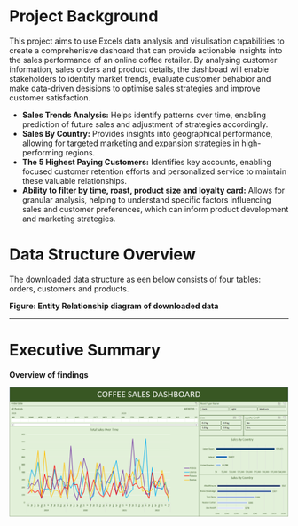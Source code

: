 # Project Background

This project aims to use Excels data analysis and visulisation capabilities to create a comprehenisve dashoard that can provide actionable insights into the sales performance of an online coffee retailer. By analysing customer information, sales orders and product details, the dashboad will enable stakeholders to identify market trends, evaluate customer behabior and make data-driven desisions to optimise sales strategies and improve customer satisfaction. 

- **Sales Trends Analysis:** Helps identify patterns over time, enabling prediction of future sales and adjustment of strategies accordingly.
- **Sales By Country:** Provides insights into geographical performance, allowing for targeted marketing and expansion strategies in high-performing regions.
- **The 5 Highest Paying Customers:** Identifies key accounts, enabling focused customer retention efforts and personalized service to maintain these valuable relationships.
- **Ability to filter by time, roast, product size and loyalty card:** Allows for granular analysis, helping to understand specific factors influencing sales and customer preferences, which can inform product development and marketing strategies.

# Data Structure Overview

The downloaded data structure as een below consists of four tables: orders, customers and products.



**Figure: Entity Relationship diagram of downloaded data**

---

# Executive Summary

**Overview of findings**

![Dashboard](ReadMeImages/Dashboard_Image.png)
